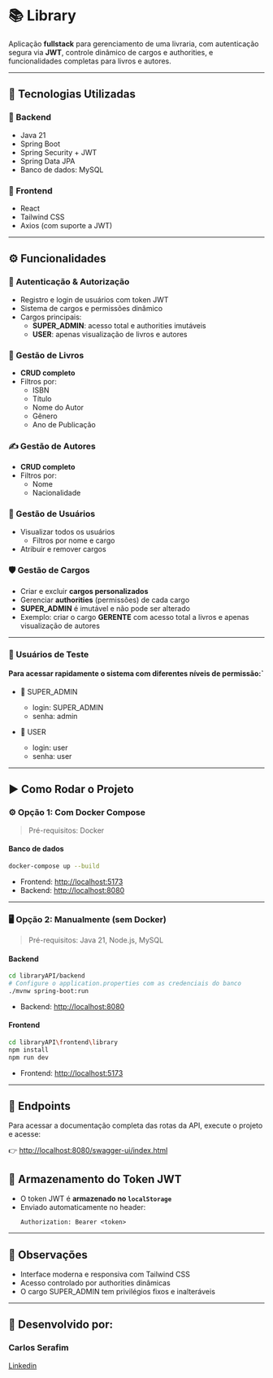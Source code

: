# 📚 Library

Aplicação **fullstack** para gerenciamento de uma livraria, com autenticação segura via **JWT**, controle dinâmico de cargos e authorities, e funcionalidades completas para livros e autores.

---

## 🚀 Tecnologias Utilizadas

### 🔧 Backend

- Java 21
- Spring Boot
- Spring Security + JWT
- Spring Data JPA
- Banco de dados: MySQL

### 🎨 Frontend

- React
- Tailwind CSS
- Axios (com suporte a JWT)

---

## ⚙️ Funcionalidades

### 🔐 Autenticação & Autorização

- Registro e login de usuários com token JWT
- Sistema de cargos e permissões dinâmico
- Cargos principais:
  - **SUPER_ADMIN**: acesso total e authorities imutáveis
  - **USER**: apenas visualização de livros e autores

### 📘 Gestão de Livros

- **CRUD completo**
- Filtros por:
  - ISBN
  - Título
  - Nome do Autor
  - Gênero
  - Ano de Publicação

### ✍️ Gestão de Autores

- **CRUD completo**
- Filtros por:
  - Nome
  - Nacionalidade

### 👤 Gestão de Usuários

- Visualizar todos os usuários
  - Filtros por nome e cargo
- Atribuir e remover cargos

### 🛡️ Gestão de Cargos

- Criar e excluir **cargos personalizados**
- Gerenciar **authorities** (permissões) de cada cargo
- **SUPER_ADMIN** é imutável e não pode ser alterado
- Exemplo: criar o cargo **GERENTE** com acesso total a livros e apenas visualização de autores

---

### 👥 Usuários de Teste

#### Para acessar rapidamente o sistema com diferentes níveis de permissão:`

- 👑 SUPER_ADMIN

  - login: SUPER_ADMIN
  - senha: admin

- 👤 USER
  - login: user
  - senha: user

---

## ▶️ Como Rodar o Projeto

### ⚙️ Opção 1: Com Docker Compose

> Pré-requisitos: Docker

#### Banco de dados

```bash
docker-compose up --build
```

- Frontend: [http://localhost:5173](http://localhost:5173)
- Backend: [http://localhost:8080](http://localhost:8080)

---

### 🖥️ Opção 2: Manualmente (sem Docker)

> Pré-requisitos: Java 21, Node.js, MySQL

#### Backend

```bash
cd libraryAPI/backend
# Configure o application.properties com as credenciais do banco
./mvnw spring-boot:run
```

- Backend: [http://localhost:8080](http://localhost:8080)

#### Frontend

```bash
cd libraryAPI\frontend\library
npm install
npm run dev
```

- Frontend: [http://localhost:5173](http://localhost:5173)

---

## 📡 Endpoints

Para acessar a documentação completa das rotas da API, execute o projeto e acesse:

👉 [http://localhost:8080/swagger-ui/index.html](http://localhost:8080/swagger-ui/index.html)


## 🔑 Armazenamento do Token JWT

- O token JWT é **armazenado no `localStorage`**
- Enviado automaticamente no header:
  ```http
  Authorization: Bearer <token>
  ```

---

## 📌 Observações

- Interface moderna e responsiva com Tailwind CSS
- Acesso controlado por authorities dinâmicas
- O cargo SUPER_ADMIN tem privilégios fixos e inalteráveis

---

## 📄 Desenvolvido por:

### Carlos Serafim

[Linkedin](https://www.linkedin.com/in/carlos-serafim-951049306/)
